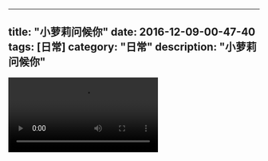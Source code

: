 
---
title: "小萝莉问候你"
date: 2016-12-09-00-47-40
tags: [日常]
category: "日常"
description: "小萝莉问候你"
---
<video src="http://ohtsqip0g.bkt.clouddn.com/小萝莉问候你-日常-日常.mp4" controls="controls"></video>
